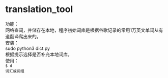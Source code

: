 # translation_tool
功能：<br />
  网络查词，并储存在本地，程序初始词库是根据谷歌记录的常用1万英文单词从有道翻译爬出来的。<br />
安装：<br />
  sudo python3 dict.py<br />
  根据提示选择是否补充本地词库，<br />
使用：<br />
<code>$ d 词汇或词组</code>
